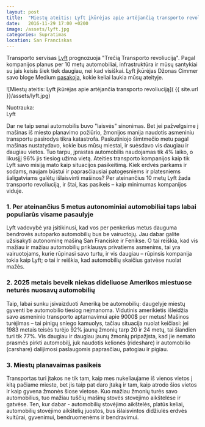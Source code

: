 ```yaml
---
layout: post
title:  "Miestų ateitis: Lyft įkūrėjas apie artėjančią transporto revoliuciją"
date:   2016-11-29 17:00 +0200
image: /assets/lyft.jpg
categories: Supratimas
location: San Franciskas
---
```


<p>Тransporto servisas <a href="https://www.lyft.com/" target="_blank">Lyft</a> prognozuoja "Trečią Transporto revoliuciją". Pagal kompanijos planus
per 10 metų automobiliai, infrastruktūra ir mūsų santykiai su jais keisis šiek tiek daugiau, nei kad
visiškai. Lyft įkūrėjas Džonas Cimmer savo bloge Medium <a href="https://medium.com/@johnzimmer/the-third-transportation-revolution-27860f05fa91#.9m7oxz8ac" target="_blank">pasakoja</a>, kokie keliai laukia mūsų
ateityje.
</p>

![Miestų ateitis: Lyft įkūrėjas apie artėjančia transporto revoliuciją]( {{ site.url }}/assets/lyft.jpg)
<div class="lighter smaller" style="margin:12px 0;">
Nuotrauka: <br />Lyft</div>

<p>
Dar ne taip senai automobilis buvo "laisvės" sinonimas. Bet jei pažvelgsime į
mašinas iš miesto planavimo požiūrio, žmonijos manija naudotis asmeniniu transportu pasirodys
tikra katastrofa. Paskutiniojo šimtmečio metu pagal mašinas nustatydavo, kokie bus mūsų miestai,
ir suėsdavo vis daugiau ir daugiau vietos. Tuo tarpu, įprastas automobilis naudojamas tik 4%
laiko, o likusįjį 96% jis tiesiog užima vietą. Ateities transporto kompanijos kaip tik Lyft savo misiją
mato kaip situacijos pasikeitimą. Kiek erdvės parkams ir sodams, naujam būstui ir paprasčiausiai
patogesniems ir platesniems šaligatviams galėtų išlaisvinti mašinos? Per ateinančius 10 metų Lyft
žada transporto revoliuciją, ir štai, kas pasikeis – kaip minimumas kompanijos viduje.
</p>

<h3>1. Per ateinančius 5 metus autonominiai automobiliai taps labai populiarūs visame pasaulyje </h3>
<p>

Lyft vadovybė yra įsitikinusi, kad vos per penkerius metus dauguma bendrovės autoparko
automobilių bus be vairuotojų. Jau dabar galite užsisakyti autonominę mašiną San Franciske ir
Fenikse. O tai reiškia, kad vis mažiau ir mažiau automobilių priklausys privatiems asmenims, tai
yra vairuotojams, kurie rūpinasi savo turtu, ir vis daugiau – rūpinsis kompanija tokia kaip Lyft; o tai
ir reiškia, kad automobilių skaičius gatvėse nuolat mažės.
</p>

<h3>2. 2025 metais beveik niekas dideliuose Amerikos miestuose neturės nuosavų automobilių</h3>

<p> Taip, labai sunku įsivaizduoti Ameriką be automobilių: daugelyje miestų gyventi be automobilio
tiesiog neįmanoma. Vidutinis amerikietis išleidžia savo asmeninio transporto aptarnavimui apie
9000$ per metus! Mašinos turėjimas – tai pinigų sniego kamuolys, tačiau situacija nuolat keičiasi:
jei 1983 metais teisės turėjo 92% jaunų žmonių tarp 20 ir 24 metų, tai šiandien turi tik 77%. Vis
daugiau ir daugiau jaunų žmonių pripažįsta, kad jie nemato prasmės pirkti automobilį, juk naudotis
kelionės <span class="italic smaller">(rideshare)</span> ir automobilio <span class="italic smaller">(carshare)</span> dalijimosi paslaugomis paprasčiau, patogiau ir pigiau.
</p>

<h3>3. Miestų planavaimas pasikeis</h3>
<p>
Transportas turi įtakos ne tik tam, kaip mes nukeliaujame iš vienos vietos į kitą pačiame mieste, bet jis
taip pat daro įtaką ir tam, kaip atrodo šios vietos ir kaip gyvena žmonės šiose vietose. Kuo mažiau
žmonių turės savo automobilius, tuo mažiau tuščių mašinų stovės stovėjimo aikštelėse ir
gatvėse. Ten, kur dabar - automobilių stovėjimo aikštelės, platūs keliai, automobilių stovėjimo
aikštelių juostos, bus išlaisvintos didžiulės erdvės kultūrai, gyvenimui, bendruomenėms ir
bendravimui.
</p>
